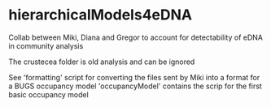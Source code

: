 # hierarchicalModels4eDNA
Collab between Miki, Diana and Gregor to account for detectability of eDNA in community analysis

The crustecea folder is old analysis and can be ignored

See 'formatting' script for converting the files sent by Miki into a format for a BUGS occupancy model
'occupancyModel' contains the scrip for the first basic occupancy model